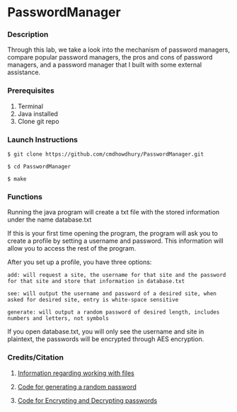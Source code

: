 # PasswordManager

### Description
Through this lab, we take a look into the mechanism of password managers, compare popular password managers, the pros and cons of password managers, and a password manager that I built with some external assistance.

### Prerequisites
1. Terminal 
2. Java installed
3. Clone git repo

### Launch Instructions
```
$ git clone https://github.com/cmdhowdhury/PasswordManager.git

$ cd PasswordManager

$ make
```

### Functions
Running the java program will create a txt file with the stored information under the name database.txt

If this is your first time opening the program, the program will ask you to create a profile by setting a username and password. This information will allow you to access the rest of the program. 

After you set up a profile, you have three options:
```
add: will request a site, the username for that site and the password for that site and store that information in database.txt
```
```
see: will output the username and password of a desired site, when asked for desired site, entry is white-space sensitive
```
```
generate: will output a random password of desired length, includes numbers and letters, not symbols
```
If you open database.txt, you will only see the username and site in plaintext, the passwords will be encrypted through AES encryption.
### Credits/Citation
1. [Information regarding working with files](https://www.w3schools.com/java/java_files.asp)

2. [Code for generating a random password](https://www.techiedelight.com/generate-random-alphanumeric-password-java/)

3. [Code for Encrypting and Decrypting passwords](https://howtodoinjava.com/java/java-security/java-aes-encryption-example/)
